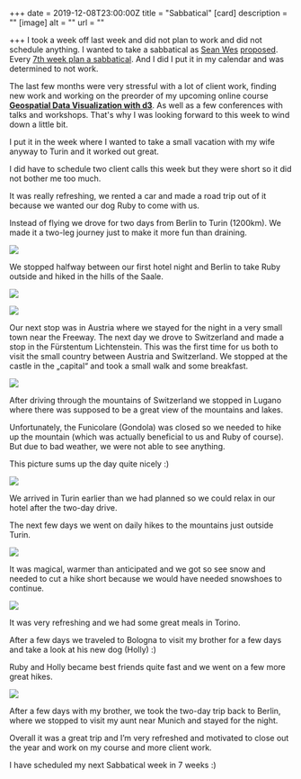 +++
date = 2019-12-08T23:00:00Z
title = "Sabbatical"
[card]
description = ""
[image]
alt = ""
url = ""

+++
I took a week off last week and did not plan to work and did not schedule anything. I wanted to take a sabbatical as [Sean Wes](http://seanwes.com/) [proposed](http://sabbatical.blog/). Every [7th week plan a sabbatical](https://seanwes.com/podcast/378-seventh-week-sabbatical/). And I did I put it in my calendar and was determined to not work.

The last few months were very stressful with a lot of client work, finding new work and working on the preorder of my upcoming online course [**Geospatial Data Visualization with d3**](https://mappingwithd3.com). As well as a few conferences with talks and workshops. That's why I was looking forward to this week to wind down a little bit.

I put it in the week where I wanted to take a small vacation with my wife anyway to Turin and it worked out great.

I did have to schedule two client calls this week but they were short so it did not bother me too much.

It was really refreshing, we rented a car and made a road trip out of it because we wanted our dog Ruby to come with us.

Instead of flying we drove for two days from Berlin to Turin (1200km). We made it a two-leg journey just to make it more fun than draining.

![](https://res.cloudinary.com/civicvision/image/upload/f_auto,q_auto,w_auto,dpr_auto,c_limit/milafrerichs.com/articles/roadtrp-torino/route.png)

We stopped halfway between our first hotel night and Berlin to take Ruby outside and hiked in the hills of the Saale.

![](https://res.cloudinary.com/civicvision/image/upload/f_auto,q_auto,w_auto,dpr_auto,c_limit/milafrerichs.com/articles/roadtrp-torino/IMG_6793.jpg)

![](https://res.cloudinary.com/civicvision/image/upload/f_auto,q_auto,w_auto,dpr_auto,c_limit/milafrerichs.com/articles/roadtrp-torino/IMG_6803.jpg)

Our next stop was in Austria where we stayed for the night in a very small town near the Freeway. The next day we drove to Switzerland and made a stop in the Fürstentum Lichtenstein. This was the first time for us both to visit the small country between Austria and Switzerland. We stopped at the castle in the „capital“ and took a small walk and some breakfast.

![](https://res.cloudinary.com/civicvision/image/upload/f_auto,q_auto,w_auto,dpr_auto,c_limit/milafrerichs.com/articles/roadtrp-torino/IMG_6824.jpg)

After driving through the mountains of Switzerland we stopped in Lugano where there was supposed to be a great view of the mountains and lakes.

Unfortunately, the Funicolare (Gondola) was closed so we needed to hike up the mountain (which was actually beneficial to us and Ruby of course). But due to bad weather, we were not able to see anything.

This picture sums up the day quite nicely :)

![](https://res.cloudinary.com/civicvision/image/upload/f_auto,q_auto,w_auto,dpr_auto,c_limit/milafrerichs.com/articles/roadtrp-torino/IMG_6883.jpg)

We arrived in Turin earlier than we had planned so we could relax in our hotel after the two-day drive.

The next few days we went on daily hikes to the mountains just outside Turin.

![](https://res.cloudinary.com/civicvision/image/upload/f_auto,q_auto,w_auto,dpr_auto,c_limit/milafrerichs.com/articles/roadtrp-torino/IMG_6939.jpg)

It was magical, warmer than anticipated and we got so see snow and needed to cut a hike short because we would have needed snowshoes to continue.

![](https://res.cloudinary.com/civicvision/image/upload/v1575903711/milafrerichs.com/articles/roadtrp-torino/IMG_6993.jpg)

It was very refreshing and we had some great meals in Torino.

After a few days we traveled to Bologna to visit my brother for a few days and take a look at his new dog (Holly) :)

Ruby and Holly became best friends quite fast and we went on a few more great hikes.

![](https://res.cloudinary.com/civicvision/image/upload/v1575903716/milafrerichs.com/articles/roadtrp-torino/IMG_7059.jpg)

After a few days with my brother, we took the two-day trip back to Berlin, where we stopped to visit my aunt near Munich and stayed for the night.

Overall it was a great trip and I’m very refreshed and motivated to close out the year and work on my course and more client work.

I have scheduled my next Sabbatical week in 7 weeks :)